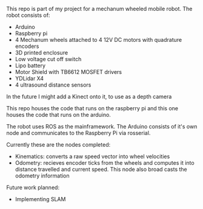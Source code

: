 This repo is part of my project for a mechanum wheeled mobile robot. 
The robot consists of:
  - Arduino
  - Raspberry pi
  - 4 Mechanum wheels attached to 4 12V DC motors with quadrature encoders
  - 3D printed enclosure
  - Low voltage cut off switch
  - Lipo battery
  - Motor Shield with TB6612 MOSFET drivers 
  - YDLidar X4
  - 4 ultrasound distance sensors
  
In the future I might add a Kinect onto it, to use as a depth camera
 
This repo houses the code that runs on the raspberry pi and this one houses the code that runs on the arduino.

The robot uses ROS as the mainframework. The Arduino consists of it's own node and communicates to the Raspberry Pi via rosserial. 

Currently these are the nodes completed:

- Kinematics: converts a raw speed vector into wheel velocities
- Odometry: recieves encoder ticks from the wheels and computes it into distance travelled and current speed. This node also broad casts the odometry information

Future work planned:
 - Implementing SLAM
 
